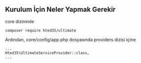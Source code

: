 ## Kurulum İçin Neler Yapmak Gerekir
core dizininde<br>
```
composer require hted35/ultimate
```
Ardından, core/config/app.php dosyasında providers dizisi içine
```
...
Hted35\UltimateServiceProvider::class,
...
```
